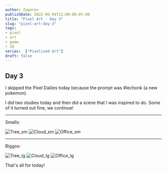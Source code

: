 ```yaml
---
author: Zageron
publishDate: 2022-06-04T11:00:00-07:00
title: "Pixel Art - Day 3"
slug: "pixel-art-day-3"
tags: 
- pixel
- art
- game
- 2d
series:  ["Pixelized Art"]
draft: false
---
```


## Day 3

I skipped the Pixel Dailies today because the prompt was #lechonk (a new pokemon).

I did two studies today and then did a scene that I was inspired to do.
Some of it turned out fine, we continue!

----

Smalls:

![Tree_sm](004-tree-sm.png)
![Cloud_sm](005-cloud-sm.png)
![Office_sm](006-office-sm.png)

----

Biggos:

![Tree_lg](004-tree-lg.png)
![Cloud_lg](005-cloud-lg.png)
![Office_lg](006-office-lg.png)

That's all for today!
